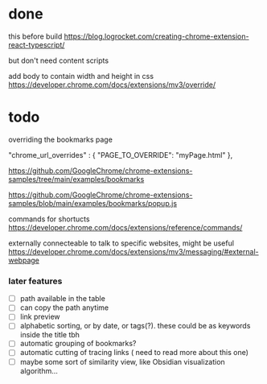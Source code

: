 
# done

this before build
https://blog.logrocket.com/creating-chrome-extension-react-typescript/

but don't need content scripts


add body to contain width and height in css
https://developer.chrome.com/docs/extensions/mv3/override/


# todo
overriding the bookmarks page

  "chrome_url_overrides" : {
    "PAGE_TO_OVERRIDE": "myPage.html"
  },

  https://github.com/GoogleChrome/chrome-extensions-samples/tree/main/examples/bookmarks

  https://github.com/GoogleChrome/chrome-extensions-samples/blob/main/examples/bookmarks/popup.js



commands for shortucts
https://developer.chrome.com/docs/extensions/reference/commands/


externally connecteable
to talk to specific websites, might be useful
https://developer.chrome.com/docs/extensions/mv3/messaging/#external-webpage


### later features
- [ ] path available in the table
- [ ] can copy the path anytime
- [ ] link preview
- [ ] alphabetic sorting, or by date, or tags(?). these could be as keywords inside the title tbh
- [ ] automatic grouping of bookmarks?
- [ ] automatic cutting of tracing links ( need to read more about this one)
- [ ] maybe some sort of similarity view, like Obsidian visualization algorithm...